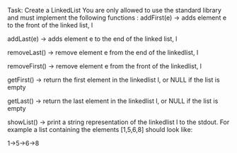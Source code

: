 Task: Create a LinkedList
You are only allowed to use the standard library and must implement the following functions :
addFirst(e) -> adds element e to the front of the linked list, l


addLast(e) -> adds element e to the end of the linked list, l


removeLast() -> remove element e from the end of the linkedlist, l


removeFirst() -> remove element e from the front of the linkedlist, l


getFirst() -> return the first element in the linkedlist l, or NULL if the list is empty


getLast() -> return the last element in the linkedlist l, or NULL if the list is empty


showList() -> print a string representation of the linkedlist l to the stdout. For example a list containing the elements [1,5,6,8] should look like:

 1->5->6->8
